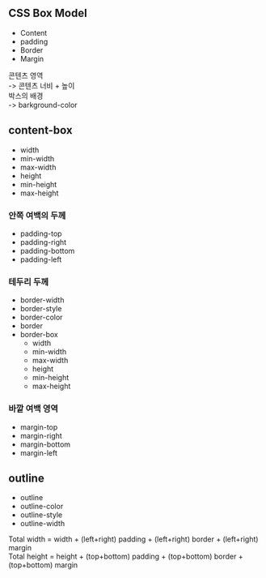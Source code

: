 ## CSS Box Model  
- Content
- padding
- Border
- Margin  

콘텐츠 영역  
-> 콘텐츠 너비 + 높이  
박스의 배경  
-> barkground-color

## content-box
- width
- min-width
- max-width
- height
- min-height
- max-height  

### 안쪽 여백의 두께
- padding-top
- padding-right
- padding-bottom
- padding-left  

### 테두리 두께
- border-width
- border-style
- border-color
- border
- border-box
  - width
  - min-width
  - max-width
  - height
  - min-height
  - max-height  

### 바깥 여백 영역
- margin-top
- margin-right
- margin-bottom
- margin-left

## outline
- outline
- outline-color
- outline-style
- outline-width

Total width = width + (left+right) padding + (left+right) border + (left+right) margin  
Total height = height + (top+bottom) padding +
(top+bottom) border + (top+bottom) margin
